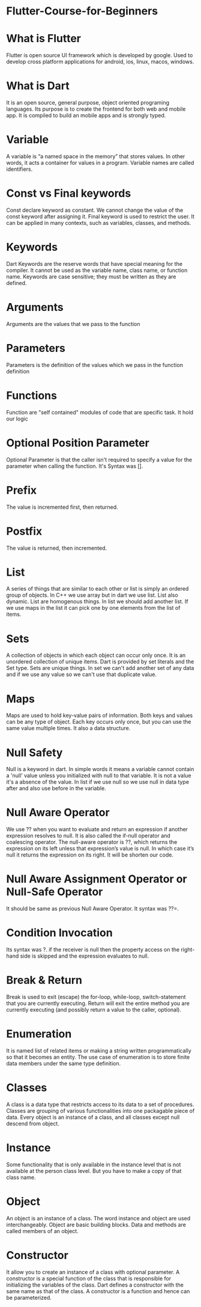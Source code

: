 # Flutter-Course-for-Beginners
# What is Flutter
Flutter is open source UI framework which is developed by google. Used to develop cross platform applications for android, ios, linux, macos, windows.
# What is Dart
It is an open source, general purpose, object oriented programing languages. Its purpose is to create the frontend for both web and mobile app. It is compiled to build an mobile apps and is strongly typed. 
# Variable 
A variable is “a named space in the memory” that stores values. In other words, it acts a container for values in a program. Variable names are called identifiers.
# Const vs Final keywords
Const declare keyword as constant. We cannot change the value of the const keyword after assigning it.
Final keyword is used to restrict the user. It can be applied in many contexts, such as variables, classes, and methods.
# Keywords
Dart Keywords are the reserve words that have special meaning for the compiler. It cannot be used as the variable name, class name, or function name. Keywords are case sensitive; they must be written as they are defined.
# Arguments
Arguments are the values that we pass to the function
# Parameters
Parameters is the definition of the values which we pass in the function definition
# Functions
Function are "self contained" modules of code that are specific task. It hold our logic
# Optional Position Parameter
Optional Parameter is that the caller isn't required to specify a value for the parameter when calling the function. It's Syntax was [].
# Prefix
The value is incremented first, then returned.
# Postfix
The value is returned, then incremented.
# List
A series of things that are similar to each other or list is simply an ordered group of objects. In C++ we use array but in dart we use list. List also dynamic. List are homogenous things. In list we should add another list. If we use maps in the list it can pick one by one elements from the list of items.
# Sets
A collection of objects in which each object can occur only once. It is an unordered collection of unique items. Dart is provided by set literals and the Set type. Sets are unique things. In set we can't add another set of any data and if we use any value so we can't use that duplicate value.
# Maps
Maps are used to hold key-value pairs of information. Both keys and values can be any type of object. Each key occurs only once, but you can use the same value multiple times. It also a data structure.
# Null Safety
Null is a keyword in dart. In simple words it means a variable cannot contain a 'null' value unless you initialized with null to that variable. It is not a value it's a absence of the value. In list if we use null so we use null in data type after and also use before in the variable.
# Null Aware Operator
We use ?? when you want to evaluate and return an expression if another expression resolves to null. It is also called the if-null operator and coalescing operator. The null-aware operator is ??, which returns the expression on its left unless that expression’s value is null. In which case it’s null it returns the expression on its right. It will be shorten our code.
# Null Aware Assignment Operator or Null-Safe Operator
It should be same as previous Null Aware Operator. It syntax was ??=.
# Condition Invocation
Its syntax was ?.  if the receiver is null then the property access on the right-hand side is skipped and the expression evaluates to null.
# Break & Return
Break is used to exit (escape) the for-loop, while-loop, switch-statement that you are currently executing. Return will exit the entire method you are currently executing (and possibly return a value to the caller, optional).
# Enumeration
It is named list of related items or making a string written programmatically so that it becomes an entity. The use case of enumeration is to store finite data members under the same type definition.
# Classes
A class is a data type that restricts access to its data to a set of procedures. Classes are grouping of various functionalities into one packagable piece of data. Every object is an instance of a class, and all classes except null descend from object.
# Instance 
Some functionality that is only available in the instance level that is not available at the person class level. But you have to make a copy of that class name.
# Object
An object is an instance of a class. The word instance and object are used interchangeably. Object are basic building  blocks. Data and methods are called members of an object.
# Constructor 
It allow you to create an instance of a class with optional parameter. A constructor is a special function of the class that is responsible for initializing the variables of the class. Dart defines a constructor with the same name as that of the class. A constructor is a function and hence can be parameterized.